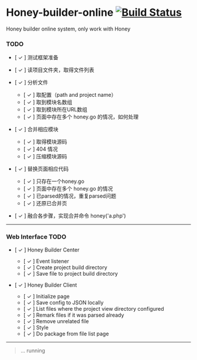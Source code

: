 Honey-builder-online [![Build Status](https://secure.travis-ci.org/xydudu/Honey-builder-online.png?branch=master)](https://travis-ci.org/xydudu/Honey-builder-online)
====================

Honey builder online system, only work with Honey


### TODO

- [ ✓ ] 测试框架准备

- [ ✓ ] 读项目文件夹，取得文件列表

- [ ✓ ] 分析文件
    
    - [ ✓ ] 取配置（path and project name）
    - [ ✓ ] 取到模块名数组
    - [ ✓ ] 取到模块所在URL数组
    - [ ✓ ] 页面中存在多个 honey.go 的情况，如何处理

- [ ✓ ] 合并相应模块
    
    - [ ✓ ] 取得模块源码
    - [ ✓ ] 404 情况
    - [ ✓ ] 压缩模块源码

- [ ✓ ] 替换页面相应代码
    - [ ✓ ] 只存在一个honey.go
    - [ ✓ ] 页面中存在多个 honey.go 的情况
    - [ ✓ ] 已parsed的情况，重复parsed问题
    - [ ✓ ] 还原已合并页

- [ ✓ ] 融合各步骤，实现合并命令 honey('a.php')


---

### Web Interface TODO

- [ ✓ ] Honey Builder Center
    
    - [ ✓ ] Event listener
    - [ ✓ ] Create project build directory
    - [ ✓ ] Save file to project build directory

- [ ✓ ] Honey Builder Client
    
    - [ ✓ ] Initialize page
    - [ ✓ ] Save config to JSON locally
    - [ ✓ ] List files where the project view directory configured
    - [ ✓ ] Remark files if it was parsed already
    - [ ✓ ] Remove unrelated file
    - [ ✓ ] Style
    - [ ✓ ] Do package from file list page 

---

> ... running 
